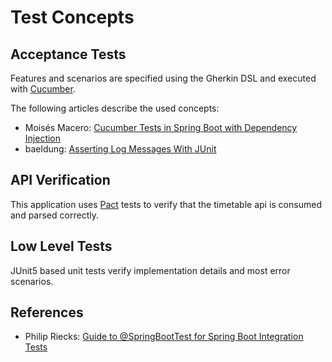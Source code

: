 # Test Concepts

## Acceptance Tests

Features and scenarios are specified using the Gherkin DSL and executed with [Cucumber](https://cucumber.io/).

The following articles describe the used concepts:

- Moisés
  Macero: [Cucumber Tests in Spring Boot with Dependency Injection](https://thepracticaldeveloper.com/cucumber-tests-spring-boot-dependency-injection/)
- baeldung: [Asserting Log Messages With JUnit](https://www.baeldung.com/junit-asserting-logs)

## API Verification

This application uses [Pact](https://pact.io/) tests to verify that the timetable api is consumed and parsed correctly.

## Low Level Tests

JUnit5 based unit tests verify implementation details and most error scenarios.

## References

- Philip
  Riecks: [Guide to @SpringBootTest for Spring Boot Integration Tests](https://rieckpil.de/guide-to-springboottest-for-spring-boot-integration-tests/)
